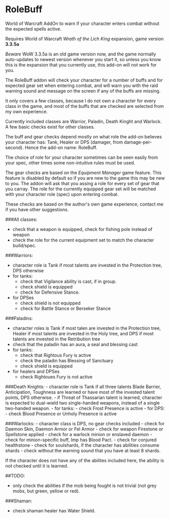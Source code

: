 # RoleBuff
World of Warcraft AddOn to warn if your character enters combat without the expected spells active.

Requires World of Warcraft _Wrath of the Lich King_ expansion, game version **3.3.5a**

_Beware_ WoW 3.3.5a is an old game version now, and the game normally auto-updates to newest version
whenever you start it, so unless you know this is the expansion that you currently use, this
add-on will not work for you.


The RoleBuff addon will check your character for a number of buffs and for expected gear set when
entering combat, and will warn you with the raid warning sound and message on the screen if any
of the buffs are missing.

It only covers a few classes, because I do not own a character for every class in the game, and most
of the buffs that are checked are selected from my own experience.

Currently included classes are Warrior, Paladin, Death Kinght and Warlock. A few basic checks exist
for other classes.

The buff and gear checks depend mostly on what role the add-on believes your character has:
Tank, Healer or DPS (damager, from damage-per-second). Hence the add-on name: RoleBuff.

The choice of role for your character sometimes can be seen easily from your spec, other times some
non-intuitive rules must be used.

The gear checks are based on the _Equipment Manager_ game feature. This feature is disabled by default
so if you are new to the game this may be new to you. The addon will ask that you assing a role
for every set of gear that you carray. The role for the currently equipped gear set will be matched
with your character role (spec) upon entering combat.


These checks are based on the author's own game experience, contact me if you have other suggestions.

###All classes:
- check that a weapon is equipped, check for fishing pole instead of weapon
- check the role for the current equipment set to match the character build/spec.

###Warriors:
- character role is Tank if most talents are invested in the Protection tree, DPS otherwise
- for tanks:
    - check that Vigilance ability is cast, if in group.
    - check shield is equipped
    - check for Defensive Stance.
- for DPSes
    - check shield is not equipped
    - check for Battle Stance or Berseker Stance

###Paladins:
- character roles is Tank if most talen are invested in the Protection tree, Healer if most
  talents are invested in the Holy tree, and DPS if most talents are invested in the Retribution
  tree
- check that the paladin has an aura, a seal and blessing cast
- for tanks:
    - check that Rightous Fury is active
    - check the paladin has Blessing of Sanctuary
    - check shield is equipped
- for healers and DPSes
    - check Rightoues Fury is not active

###Death Knights:
    - character role is Tank if all three talents Blade Barrier, Anticipation, Toughness are learned
      or have most of the invested talent points, DPS otherwise.
    - if Threat of Thassarian talent is learned, character is expected to dual-wield two single-handed
      weapons, instead of a single two-handed weapon.
    - for tanks:
	- check Frost Presence is active
    - for DPS:
	- check Blood Presence or Unholy Presence is active

###Warlocks:
    - character class is DPS, no gear checks included
    - check for Daemon Skin, Daemon Armor or Fel Armor
    - check for weapon Firestone or Spellstone applied
    - check for a warlock minion or enslaved daemon
    - check for minion-specific buff, Imp has Blood Pact.
    - check for conjured healthstone
    - check for soulshards, if the character has abilities consume shards
    - check without the warning sound that you have at least 8 shards.

If the character does not have any of the abilites included here, the ability is not checked until it is
learned.

##TODO:
- only check the abilities if the mob being fought is not trivial (not grey mobs, but green, yellow or red).

###Shaman:
- check shaman healer has Water Shield.
